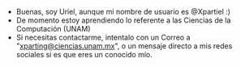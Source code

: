 - Buenas, soy Uriel, aunque mi nombre de usuario es @Xpartiel :)
- De momento estoy aprendiendo lo referente a las Ciencias de la Computación (UNAM)
- Si necesitas contactarme, intentalo con un Correo a "xparting@ciencias.unam.mx", o un mensaje directo a mis redes sociales si es que eres un conocido mío.

<!---
Xpartiel/Xpartiel is a ✨ special ✨ repository because its `README.md` (this file) appears on your GitHub profile.
You can click the Preview link to take a look at your changes.
--->
